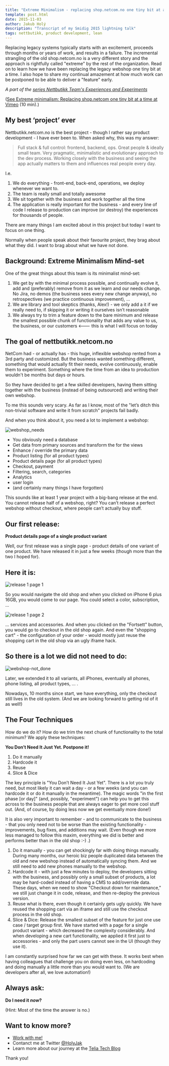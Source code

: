 ```yaml
---
title: "Extreme Minimalism - replacing shop.netcom.no one tiny bit at a time (Smidig 2015 transcript)"
template: post.html
date: 2015-11-03
author: Jakub Holý
description: "Transcript of my Smidig 2015 lightning talk"
tags: nettbutikk, product development, lean
---
```


Replacing legacy systems typically starts with an excitement, proceeds through
months or years of work, and results in a failure. The incremental strangling
of the old shop.netcom.no is a very different story and the approach is
rightfully called "extreme" by the rest of the organization. Read on to learn how
we have been replacing the legacy webshop one tiny bit at a time. I also hope
to share my continual amazement at how much work can be postponed to be able to
deliver a "feature" early.

*A part of the [series Nettbutikk Team's Experiences and Experiments](/tags/nettbutikk)*

([See Extreme minimalism: Replacing shop.netcom one tiny bit at a time at Vimeo](https://vimeo.com/145011983) (10 min).)

## My best ‘project’ ever

Nettbutikk.netcom.no is the best project - though I rather say product development -
I have ever been to. When asked why, this was my answer:

> Full stack & full control: frontend, backend, ops. Great people & ideally
> small team. Very pragmatic, minimalistic and evolutionary approach to the dev
> process. Working closely with the business and seeing the app actually matters
> to them and influences real people every day.

I.e.

1. We do everything - front-end, back-end, operations, we deploy whenever we want to.
2. The team is really small and totally awesome
4. We sit together with the business and work together all the time
5. The application is really important for the business - and every line of code
I release to production can improve (or destroy) the experiences for thousands
of people.

There are many things I am excited about in this project but today I want to focus on one thing.

Normally when people speak about their favourite project, they brag about what
they did. I want to brag about what we have not done.

## Background: Extreme Minimalism Mind-set

One of the great things about this team is its minimalist mind-set:

1. We get by with the minimal process possible, and continually evolve it,
 add and (preferably) remove from it as we learn and our needs change. No Jira,
 no demos (the business sees every new change anyway), no retrospectives (we
 practice continuous improvement), ...
2. We are library and tool skeptics (thanks, Alex!) - we only add a it if we
really need to, if skipping it or writing it ourselves isn’t reasonable
3. We always try to trim a feature down to the bare minimum and release the
smallest possible chunk of functionality that adds any value to us,
the business, or our customers <--- this is what I will focus on today

## The goal of nettbutikk.netcom.no

NetCom had - or actually has - this huge, inflexible webshop rented from a 3rd
party and customized. But the business wanted something different, something
that would actually fit their needs, evolve continuously, enable them to experiment.
Something where the time from an idea to production wouldn't be months but days
or hours.

So they have decided to get a few skilled developers, having them sitting together
with the business (instead of being outsourced) and writing their own webshop.

To me this sounds very scary. As far as I know, most of the "let’s ditch this
non-trivial software and write it from scratch" projects fail badly.

And when you think about it, you need a lot to implement a webshop:

![webshop_needs](../../images/extreme_minimalism-webshop_needs.png)


* You obviously need a database
* Get data from primary sources and transform the for the views
* Enhance / override the primary data
* Product listing (for all product types)
* Product details page (for all product types)
* Checkout, payment
* Filtering, search, categories
* Analytics
* user login
* (and certainly many things I have forgotten)

This sounds like at least 1 year project with a big-bang release at the end.
You cannot release half of a webshop, right? You can’t release a perfect webshop
without checkout, where people can’t actually buy stuff.

## Our first release:

**Product details page of a single product variant**

Well, our first release was a single page - product details of one variant of
one product. We have released it in just a few weeks (though more than the two
I hoped for).

## Here it is:

![release 1 page 1](../../images/extreme_minimalism-nettbutik_r1-page1.png)

So you would navigate the old shop and when you clicked on iPhone 6 plus 16GB,
you would come to our page. You could select a color, subscription, ...

![release 1 page 2](../../images/extreme_minimalism-nettbutik_r1-page2.png)

... services and accessories. And when you clicked on the "Fortsett" button, you
would go to checkout in the old shop again. And even the "shopping cart" - the
configuration of your order - would mostly just reuse the shopping cart in the
old shop via an ugly iframe hack.

## So there is a lot we did not need to do:

![webshop-not_done](../../images/extreme_minimalism-webshop-not_done.png)

Later, we extended it to all variants, all iPhones, eventually all phones,
phone listing, all product types, ... .

Nowadays, 10 months since start, we have everything, only the checkout still
lives in the old system. (And we are looking forward to getting rid of it as well!)

## The Four Techniques

How do we do it? How do we trim the next chunk of functionality to the total minimum? We
apply these techniques:

**You Don’t Need It Just Yet. Postpone it!**

1. Do it manually
2. Hardcode it
3. Reuse
4. Slice & Dice

The key principle is "You Don’t Need It Just Yet". There is a lot you truly need,
but most likely it can wait a day - or a few weeks
(and you can hardcode it or do it manually in the meantime).
The magic words "in the first phase [or day]" (and, possibly, "experiment") can
help you to get this across to the business people that are always eager to get
more cool stuff out. (And, of course, by doing less now we get eventually more done!)

It is also very important to remember - and to communicate to the business - that
you only need not to be worse than the existing functionality - improvements,
bug fixes, and additions may wait. (Even though we more less managed to follow
this maxim, everything we did is better and performs better than in the old shop :-) .)

1. Do it manually - you can get shockingly far with doing things manually.
During many months, our heroic biz people duplicated data between the old and
new webshop instead of automatically syncing them. And we still need to add
new phones manually to the webshop.
2. Hardcode it - with just a few minutes to deploy, the developers sitting with
the business, and possibly only a small subset of
products, a lot may be hard-coded instead of having a CMS to add/override data.
These days, when we need to show "Checkout down for maintenance," we still just
change it in code, release, and then re-deploy the previous version.
3. Reuse what is there, even though it certainly gets ugly quickly. We have
reused the shopping cart via an iframe and still use the checkout process in the
old shop.
4. Slice & Dice: Release the smallest subset of the feature for just one use
case / target group first. We have started with a page for a single product
variant - which decreased the complexity considerably. And when developing a new
cart functionality, we applied it first just to accessories - and only the part
users cannot see in the UI (though they use it).

I am constantly surprised how far we can get with these.
It works best when having colleagues that challenge you on doing even less, on
hardcoding and doing manually a little more than you would want to. (We are
developers after all, we love automation!)

## Always ask:

**Do I need it *now*?**

(Hint: Most of the time the answer is no.)

## Want to know more?

* [Work with me!](https://netcom.no/disrupt-us)
* Contanct me at Twitter [@HolyJak](https://twitter.com/HolyJak)
* Learn more about our journey at the [Telia Tech Blog](http://techblog.telia.no/)

Thank you!
